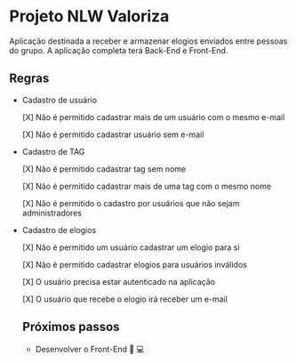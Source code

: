 # Projeto NLW Valoriza
Aplicação destinada a receber e armazenar elogios enviados entre pessoas do grupo.
A aplicação completa terá Back-End e Front-End.

## Regras

- Cadastro de usuário

  [X] Não é permitido cadastrar mais de um usuário com o mesmo e-mail

  [X] Não é permitido cadastrar usuário sem e-mail

- Cadastro de TAG

  [X] Não é permitido cadastrar tag sem nome

  [X] Não é permitido cadastrar mais de uma tag com o mesmo nome

  [X] Não é permitido o cadastro por usuários que não sejam administradores

- Cadastro de elogios

  [X] Não é permitido um usuário cadastrar um elogio para si

  [X] Não é permitido cadastrar elogios para usuários inválidos

  [X] O usuário precisa estar autenticado na aplicação
  
  [X] O usuário que recebe o elogio irá receber um e-mail
  
  ## Próximos passos
  
  - Desenvolver o Front-End 🤩 💻

